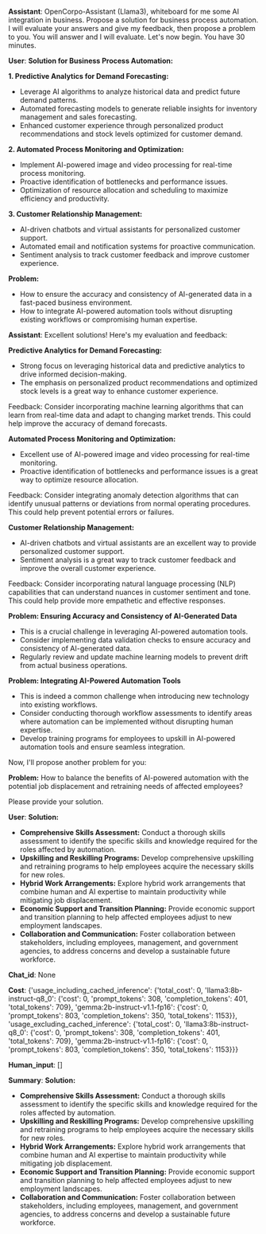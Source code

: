 **Assistant**: OpenCorpo-Assistant (Llama3), whiteboard for me some AI integration in business. Propose a solution for business process automation. I will evaluate your answers and give my feedback, then propose a problem to you. You will answer and I will evaluate. Let's now begin. You have 30 minutes.

**User**: **Solution for Business Process Automation:**

**1. Predictive Analytics for Demand Forecasting:**

* Leverage AI algorithms to analyze historical data and predict future demand patterns.
* Automated forecasting models to generate reliable insights for inventory management and sales forecasting.
* Enhanced customer experience through personalized product recommendations and stock levels optimized for customer demand.


**2. Automated Process Monitoring and Optimization:**

* Implement AI-powered image and video processing for real-time process monitoring.
* Proactive identification of bottlenecks and performance issues.
* Optimization of resource allocation and scheduling to maximize efficiency and productivity.


**3. Customer Relationship Management:**

* AI-driven chatbots and virtual assistants for personalized customer support.
* Automated email and notification systems for proactive communication.
* Sentiment analysis to track customer feedback and improve customer experience.


**Problem:**

* How to ensure the accuracy and consistency of AI-generated data in a fast-paced business environment.
* How to integrate AI-powered automation tools without disrupting existing workflows or compromising human expertise.

**Assistant**: Excellent solutions! Here's my evaluation and feedback:

**Predictive Analytics for Demand Forecasting:**

* Strong focus on leveraging historical data and predictive analytics to drive informed decision-making.
* The emphasis on personalized product recommendations and optimized stock levels is a great way to enhance customer experience.

Feedback:
Consider incorporating machine learning algorithms that can learn from real-time data and adapt to changing market trends. This could help improve the accuracy of demand forecasts.

**Automated Process Monitoring and Optimization:**

* Excellent use of AI-powered image and video processing for real-time monitoring.
* Proactive identification of bottlenecks and performance issues is a great way to optimize resource allocation.

Feedback:
Consider integrating anomaly detection algorithms that can identify unusual patterns or deviations from normal operating procedures. This could help prevent potential errors or failures.

**Customer Relationship Management:**

* AI-driven chatbots and virtual assistants are an excellent way to provide personalized customer support.
* Sentiment analysis is a great way to track customer feedback and improve the overall customer experience.

Feedback:
Consider incorporating natural language processing (NLP) capabilities that can understand nuances in customer sentiment and tone. This could help provide more empathetic and effective responses.

**Problem: Ensuring Accuracy and Consistency of AI-Generated Data**

* This is a crucial challenge in leveraging AI-powered automation tools.
* Consider implementing data validation checks to ensure accuracy and consistency of AI-generated data.
* Regularly review and update machine learning models to prevent drift from actual business operations.

**Problem: Integrating AI-Powered Automation Tools**

* This is indeed a common challenge when introducing new technology into existing workflows.
* Consider conducting thorough workflow assessments to identify areas where automation can be implemented without disrupting human expertise.
* Develop training programs for employees to upskill in AI-powered automation tools and ensure seamless integration.

Now, I'll propose another problem for you:

**Problem:** How to balance the benefits of AI-powered automation with the potential job displacement and retraining needs of affected employees?

Please provide your solution.

**User**: **Solution:**

* **Comprehensive Skills Assessment:** Conduct a thorough skills assessment to identify the specific skills and knowledge required for the roles affected by automation.
* **Upskilling and Reskilling Programs:** Develop comprehensive upskilling and retraining programs to help employees acquire the necessary skills for new roles.
* **Hybrid Work Arrangements:** Explore hybrid work arrangements that combine human and AI expertise to maintain productivity while mitigating job displacement.
* **Economic Support and Transition Planning:** Provide economic support and transition planning to help affected employees adjust to new employment landscapes.
* **Collaboration and Communication:** Foster collaboration between stakeholders, including employees, management, and government agencies, to address concerns and develop a sustainable future workforce.

**Chat_id**: None

**Cost**: {'usage_including_cached_inference': {'total_cost': 0, 'llama3:8b-instruct-q8_0': {'cost': 0, 'prompt_tokens': 308, 'completion_tokens': 401, 'total_tokens': 709}, 'gemma:2b-instruct-v1.1-fp16': {'cost': 0, 'prompt_tokens': 803, 'completion_tokens': 350, 'total_tokens': 1153}}, 'usage_excluding_cached_inference': {'total_cost': 0, 'llama3:8b-instruct-q8_0': {'cost': 0, 'prompt_tokens': 308, 'completion_tokens': 401, 'total_tokens': 709}, 'gemma:2b-instruct-v1.1-fp16': {'cost': 0, 'prompt_tokens': 803, 'completion_tokens': 350, 'total_tokens': 1153}}}

**Human_input**: []

**Summary**: **Solution:**

* **Comprehensive Skills Assessment:** Conduct a thorough skills assessment to identify the specific skills and knowledge required for the roles affected by automation.
* **Upskilling and Reskilling Programs:** Develop comprehensive upskilling and retraining programs to help employees acquire the necessary skills for new roles.
* **Hybrid Work Arrangements:** Explore hybrid work arrangements that combine human and AI expertise to maintain productivity while mitigating job displacement.
* **Economic Support and Transition Planning:** Provide economic support and transition planning to help affected employees adjust to new employment landscapes.
* **Collaboration and Communication:** Foster collaboration between stakeholders, including employees, management, and government agencies, to address concerns and develop a sustainable future workforce.

